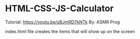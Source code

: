 # HTML-CSS-JS-Calculator
Tutorial: https://youtu.be/sBJmRD7kNTk
By: ASMR Prog

index.html file creates the items that will show up on the screen
